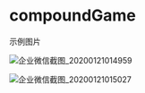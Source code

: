 # compoundGame





示例图片



![企业微信截图_20200121014959](C:\Users\zhoutao\Pictures\企业微信截图_20200121014959.png)







![企业微信截图_20200121015027](C:\Users\zhoutao\Pictures\企业微信截图_20200121015027.png)